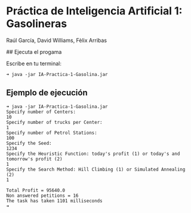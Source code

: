 # Práctica de Inteligencia Artificial 1: Gasolineras

Raúl García, David Williams, Fèlix Arribas

## Ejecuta el progama

Escribe en tu terminal:

```
➜ java -jar IA-Practica-1-Gasolina.jar
```

## Ejemplo de ejecución

```
➜ java -jar IA-Practica-1-Gasolina.jar
Specify number of Centers:
10
Specify number of trucks per Center:
1
Specify number of Petrol Stations:
100
Specify the Seed:
1234
Specify the Heuristic Function: today's profit (1) or today's and tomorrow's profit (2)
1
Specify the Search Method: Hill Climbing (1) or Simulated Annealing (2)
1

Total Profit = 95640.0
Non answered petitions = 16
The task has taken 1101 milliseconds
➜ 
```
